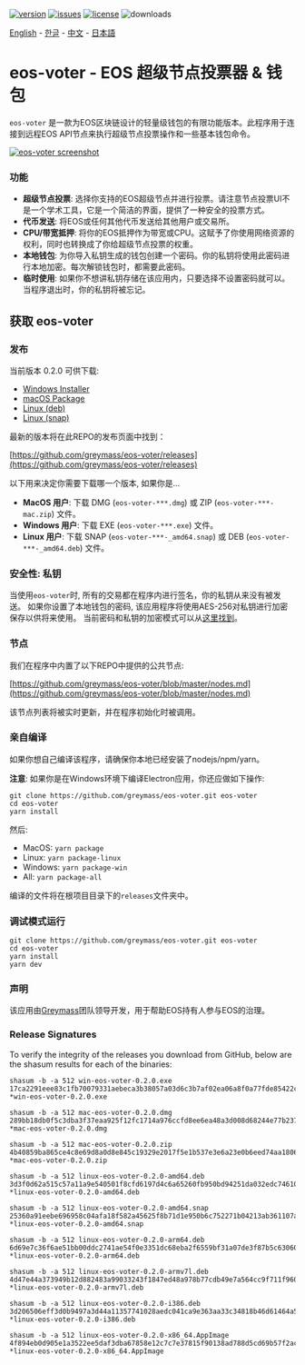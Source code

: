 [![version](https://img.shields.io/github/release/greymass/eos-voter/all.svg)](https://github.com/greymass/eos-voter/releases)
[![issues](https://img.shields.io/github/issues/greymass/eos-voter.svg)](https://github.com/greymass/eos-voter/issues)
[![license](https://img.shields.io/badge/license-MIT-blue.svg)](https://raw.githubusercontent.com/greymass/eos-voter/master/LICENSE)
![downloads](https://img.shields.io/github/downloads/greymass/eos-voter/total.svg)

[English](https://github.com/greymass/eos-voter/blob/master/README.md) - [한글](https://github.com/greymass/eos-voter/blob/master/README.kr.md) - [中文](https://github.com/greymass/eos-voter/blob/master/README.zh.md) - [日本語](https://github.com/greymass/eos-voter/blob/master/README.ja.md)

# eos-voter - EOS 超级节点投票器 & 钱包

`eos-voter` 是一款为EOS区块链设计的轻量级钱包的有限功能版本。此程序用于连接到远程EOS API节点来执行超级节点投票操作和一些基本钱包命令。

[![eos-voter screenshot](https://raw.githubusercontent.com/greymass/eos-voter/master/eos-voter.png)](https://raw.githubusercontent.com/greymass/eos-voter/master/eos-voter.png)

### 功能

- **超级节点投票**: 选择你支持的EOS超级节点并进行投票。请注意节点投票UI不是一个学术工具，它是一个简洁的界面，提供了一种安全的投票方式。
- **代币发送**: 将EOS或任何其他代币发送给其他用户或交易所。
- **CPU/带宽抵押**: 将你的EOS抵押作为带宽或CPU。这赋予了你使用网络资源的权利，同时也转换成了你给超级节点投票的权重。
- **本地钱包**: 为你导入私钥生成的钱包创建一个密码。你的私钥将使用此密码进行本地加密。每次解锁钱包时，都需要此密码。
- **临时使用**: 如果你不想讲私钥存储在该应用内，只要选择不设置密码就可以。当程序退出时，你的私钥将被忘记。

## 获取 eos-voter

### 发布

当前版本 0.2.0 可供下载:

- [Windows Installer](https://github.com/greymass/eos-voter/releases/download/v0.2.0/win-eos-voter-0.2.0.exe)
- [macOS Package](https://github.com/greymass/eos-voter/releases/download/v0.2.0/mac-eos-voter-0.2.0.dmg)
- [Linux (deb)](https://github.com/greymass/eos-voter/releases/download/v0.2.0/linux-eos-voter-0.2.0-amd64.snap)
- [Linux (snap)](https://github.com/greymass/eos-voter/releases/download/v0.2.0/linux-eos-voter-0.2.0-amd64.snap)

最新的版本将在此REPO的发布页面中找到：

[https://github.com/greymass/eos-voter/releases](https://github.com/greymass/eos-voter/releases)

以下用来决定你需要下载哪一个版本, 如果你是...

- **MacOS 用户**: 下载 DMG (`eos-voter-***.dmg`) 或 ZIP (`eos-voter-***-mac.zip`) 文件。
- **Windows 用户**: 下载 EXE (`eos-voter-***.exe`) 文件。
- **Linux 用户**: 下载 SNAP (`eos-voter-***-_amd64.snap`) 或 DEB (`eos-voter-***-_amd64.deb`) 文件。

### 安全性: 私钥

当使用`eos-voter`时, 所有的交易都在程序内进行签名，你的私钥从来没有被发送。 如果你设置了本地钱包的密码, 该应用程序将使用AES-256对私钥进行加密保存以供将来使用。 当前密码和私钥的加密模式可以从[这里找到](https://github.com/aaroncox/eos-voter/blob/master/app/shared/actions/wallet.js#L71-L86)。

### 节点

我们在程序中内置了以下REPO中提供的公共节点:

[https://github.com/greymass/eos-voter/blob/master/nodes.md](https://github.com/greymass/eos-voter/blob/master/nodes.md)

该节点列表将被实时更新，并在程序初始化时被调用。

### 亲自编译

如果你想自己编译该程序，请确保你本地已经安装了nodejs/npm/yarn。

**注意**: 如果你是在Windows环境下编译Electron应用，你还应做如下操作:

```
git clone https://github.com/greymass/eos-voter.git eos-voter
cd eos-voter
yarn install
```

然后:

- MacOS: `yarn package`
- Linux: `yarn package-linux`
- Windows: `yarn package-win`
- All: `yarn package-all`

编译的文件将在根项目目录下的`releases`文件夹中。

### 调试模式运行

```
git clone https://github.com/greymass/eos-voter.git eos-voter
cd eos-voter
yarn install
yarn dev
```

### 声明

该应用由[Greymass](https://greymass.com)团队领导开发，用于帮助EOS持有人参与EOS的治理。

### Release Signatures

To verify the integrity of the releases you download from GitHub, below are the shasum results for each of the binaries:

```
shasum -b -a 512 win-eos-voter-0.2.0.exe
17ca2291eee83c1fb70079331aebeca3b38057a03d6c3b7af02ea06a8f0a77fde85422cc35d4353715e8e64ff55499cfe400c83bfa3aab212691c8b352430cb9 *win-eos-voter-0.2.0.exe

shasum -b -a 512 mac-eos-voter-0.2.0.dmg
289bb18db0f5c3dba3f37eaa925f12fc1714a976ccfd8ee6ea48a3d008d68244e77b2375622d7557f2aab74557a64e11a6d33057e363674908b74ce232c4d4cd *mac-eos-voter-0.2.0.dmg

shasum -b -a 512 mac-eos-voter-0.2.0.zip
4b40859ba865ce4c8e69d8a0d8e845c19329e2017f5e1b537e3e6a23e0b6eed74aa1806603f018037edab784e45ad707ffbf00e1e4145c74f7a41d55d5bf5ec4 *mac-eos-voter-0.2.0.zip

shasum -b -a 512 linux-eos-voter-0.2.0-amd64.deb
3d3f0d62a515c57a11a9e540501f8cfd6197d4c6a65260fb950bd94251da032edc7461088c84f92651b528afbba50e508e4dfd7f60d8e1ad7cd31e726b99d189 *linux-eos-voter-0.2.0-amd64.deb

shasum -b -a 512 linux-eos-voter-0.2.0-amd64.snap
25360a91eebe696958c04afa18f582a45625f8b71d1e950b6c752271b04213ab361107a845075d7e3c182154c48b976eb5591a5cde9d4dc32dc41d594cfa00e4 *linux-eos-voter-0.2.0-amd64.snap

shasum -b -a 512 linux-eos-voter-0.2.0-arm64.deb
6d69e7c36f6ae51bb00ddc2741ae54f0e3351dc68eba2f6559bf31a07de3f87b5c63060cae187fe2993ffcc9e24365036234a0ddb741474c83cbde581690e7e9 *linux-eos-voter-0.2.0-arm64.deb

shasum -b -a 512 linux-eos-voter-0.2.0-armv7l.deb
4d47e44a373949b12d882483a99033243f1847ed48a978b77cdb49e7a564cc9f711f960cc0e04939777867377b997926226c1b52bbfa143c2412cc2bb9a84746 *linux-eos-voter-0.2.0-armv7l.deb

shasum -b -a 512 linux-eos-voter-0.2.0-i386.deb
3d206506eff3d0b9497a3d44a11357741028aedc041ca9e363aa33c34818b46d61464a540e6d2ecd4bac354ce3d04e52256805531b620dc7ab552a9b6b628366 *linux-eos-voter-0.2.0-i386.deb

shasum -b -a 512 linux-eos-voter-0.2.0-x86_64.AppImage
4f894eb0d905e1a3522ee5daf3dba67858e12c7c7e37815f90138ad788d5cd69b57f2acbffbf57ffa35fd5b8efd0c4e6294b47dd336674b65d0c703cb617c3ea *linux-eos-voter-0.2.0-x86_64.AppImage
```
